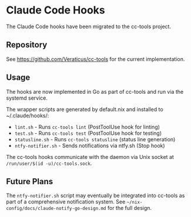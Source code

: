 # Claude Code Hooks

The Claude Code hooks have been migrated to the cc-tools project.

## Repository

See https://github.com/Veraticus/cc-tools for the current implementation.

## Usage

The hooks are now implemented in Go as part of cc-tools and run via the systemd service.

The wrapper scripts are generated by default.nix and installed to ~/.claude/hooks/:
- `lint.sh` - Runs `cc-tools lint` (PostToolUse hook for linting)
- `test.sh` - Runs `cc-tools test` (PostToolUse hook for testing)
- `statusline.sh` - Runs `cc-tools statusline` (status line generation)
- `ntfy-notifier.sh` - Sends notifications via ntfy.sh (Stop hook)

The cc-tools hooks communicate with the daemon via Unix socket at `/run/user/$(id -u)/cc-tools.sock`.

## Future Plans

The `ntfy-notifier.sh` script may eventually be integrated into cc-tools as part of a comprehensive notification system. See `~/nix-config/docs/claude-notify-go-design.md` for the full design.